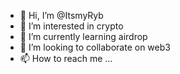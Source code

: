 - 👋 Hi, I’m @ItsmyRyb
- 👀 I’m interested in crypto
- 🌱 I’m currently learning airdrop
- 💞️ I’m looking to collaborate on web3
- 📫 How to reach me ...

<!---
ItsmyRyb/ItsmyRyb is a ✨ special ✨ repository because its `README.md` (this file) appears on your GitHub profile.
You can click the Preview link to take a look at your changes.
--->
